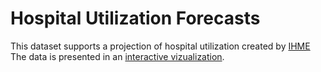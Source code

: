 # Hospital Utilization Forecasts

This dataset supports a projection of hospital utilization created by
[IHME](http://www.healthdata.org/) The data is presented in an [interactive
vizualization](https://covid19.healthdata.org/projections).
